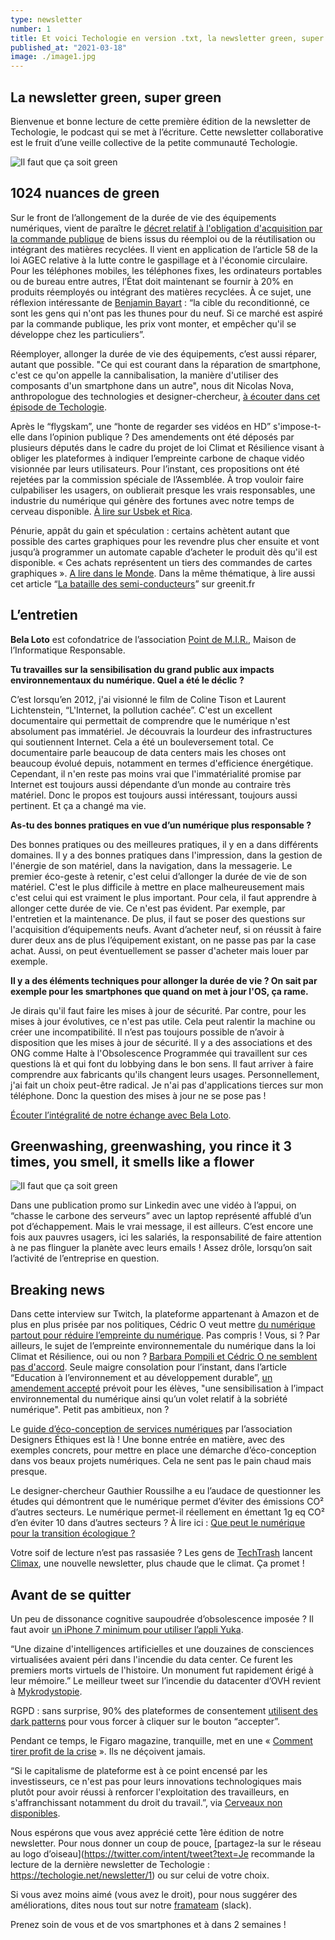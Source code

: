 ```yaml
---
type: newsletter
number: 1
title: Et voici Techologie en version .txt, la newsletter green, super green
published_at: "2021-03-18"
image: ./image1.jpg
---
```


## La newsletter green, super green

Bienvenue et bonne lecture de cette première édition de la newsletter de Techologie, le podcast qui se met à l’écriture. Cette newsletter collaborative est le fruit d’une veille collective de la petite communauté Techologie.

![Il faut que ça soit green](./image1.jpg)

## 1024 nuances de green

Sur le front de l’allongement de la durée de vie des équipements numériques, vient de paraître le [décret relatif à l'obligation d'acquisition par la commande publique](https://www.legifrance.gouv.fr/jorf/id/JORFTEXT000043231546) de biens issus du réemploi ou de la réutilisation ou intégrant des matières recyclées. Il vient en application de l’article 58 de la loi AGEC relative à la lutte contre le gaspillage et à l'économie circulaire. Pour les téléphones mobiles, les téléphones fixes, les ordinateurs portables ou de bureau entre autres, l’État doit maintenant se fournir à 20% en produits réemployés ou intégrant des matières recyclées. À ce sujet, une réflexion intéressante de [Benjamin Bayart](https://twitter.com/bayartb/status/1364658036669894663?s=20) : “la cible du reconditionné, ce sont les gens qui n'ont pas les thunes pour du neuf. Si ce marché est aspiré par la commande publique, les prix vont monter, et empêcher qu'il se développe chez les particuliers”. 

Réemployer, allonger la durée de vie des équipements, c’est aussi réparer, autant que possible. "Ce qui est courant dans la réparation de smartphone, c'est ce qu'on appelle la cannibalisation, la manière d'utiliser des composants d'un smartphone dans un autre", nous dit Nicolas Nova, anthropologue des technologies et designer-chercheur, [à écouter dans cet épisode de Techologie](https://techologie.net/episodes/45-anthropologie-du-smartphone).

Après le “flygskam”, une “honte de regarder ses vidéos en HD” s'impose-t-elle dans l’opinion publique ? Des amendements ont été déposés par plusieurs députés dans le cadre du projet de loi Climat et Résilience visant à obliger les plateformes à indiquer l’empreinte carbone de chaque vidéo visionnée par leurs utilisateurs. Pour l’instant, ces propositions ont été rejetées par la commission spéciale de l’Assemblée. À trop vouloir faire culpabiliser les usagers, on oublierait presque les vrais responsables, une industrie du numérique qui génère des fortunes avec notre temps de cerveau disponible. [À lire sur Usbek et Rica](https://usbeketrica.com/fr/article/des-deputes-veulent-obliger-les-plateformes-a-afficher-l-empreinte-carbone-de-leurs-videos).

Pénurie, appât du gain et spéculation : certains achètent autant que possible des cartes graphiques pour les revendre plus cher ensuite et vont jusqu’à programmer un automate capable d’acheter le produit dès qu'il est disponible. « Ces achats représentent un tiers des commandes de cartes graphiques ». [A lire dans le Monde](https://www.lemonde.fr/pixels/article/2021/03/09/cinq-questions-sur-la-penurie-historique-des-consoles-et-cartes-graphiques_6072511_4408996.html). Dans la même thématique, à lire aussi cet article “[La bataille des semi-conducteurs](https://www.greenit.fr/2021/03/09/la-bataille-des-semi-conducteurs/)” sur greenit.fr

## L’entretien

**Bela Loto** est cofondatrice de l’association [Point de M.I.R.](https://www.point-de-mir.com/), Maison de l’Informatique Responsable.

**Tu travailles sur la sensibilisation du grand public aux impacts environnementaux du numérique. Quel a été le déclic ?**

C’est lorsqu’en 2012, j'ai visionné le film de Coline Tison et Laurent Lichtenstein, “L'Internet, la pollution cachée”. C'est un excellent documentaire qui permettait de comprendre que le numérique n'est absolument pas immatériel. Je découvrais la lourdeur des infrastructures qui soutiennent Internet. Cela a été un bouleversement total. Ce documentaire parle beaucoup de data centers mais les choses ont beaucoup évolué depuis, notamment en termes d'efficience énergétique. Cependant, il n'en reste pas moins vrai que l'immatérialité promise par Internet est toujours aussi dépendante d’un monde au contraire très matériel. Donc le propos est toujours aussi intéressant, toujours aussi pertinent. Et ça a changé ma vie.

**As-tu des bonnes pratiques en vue d’un numérique plus responsable ?**

Des bonnes pratiques ou des meilleures pratiques, il y en a dans différents domaines. Il y a des bonnes pratiques dans l'impression, dans la gestion de l'énergie de son matériel, dans la navigation, dans la messagerie. Le premier éco-geste à retenir, c'est celui d’allonger la durée de vie de son matériel. C'est le plus difficile à mettre en place malheureusement mais c'est celui qui est vraiment le plus important. Pour cela, il faut apprendre à allonger cette durée de vie. Ce n'est pas évident. Par exemple, par l'entretien et la maintenance. De plus, il faut se poser des questions sur l'acquisition d’équipements neufs. Avant d’acheter neuf, si on réussit à faire durer deux ans de plus l’équipement existant, on ne passe pas par la case achat. Aussi, on peut éventuellement se passer d'acheter mais louer par exemple.

**Il y a des éléments techniques pour allonger la durée de vie ? On sait par exemple pour les smartphones que quand on met à jour l'OS, ça rame.**

Je dirais qu'il faut faire les mises à jour de sécurité. Par contre, pour les mises à jour évolutives, ce n'est pas utile. Cela peut ralentir la machine ou créer une incompatibilité. Il n’est pas toujours possible de n’avoir à disposition que les mises à jour de sécurité. Il y a des associations et des ONG comme Halte à l'Obsolescence Programmée qui travaillent sur ces questions là et qui font du lobbying dans le bon sens. Il faut arriver à faire comprendre aux fabricants qu'ils changent leurs usages. Personnellement, j'ai fait un choix peut-être radical. Je n'ai pas d'applications tierces sur mon téléphone. Donc la question des mises à jour ne se pose pas !

[Écouter l’intégralité de notre échange avec Bela Loto](https://techologie.net/episodes/7-se-sensibiliser-au-numerique-responsable.html).

## Greenwashing, greenwashing, you rince it 3 times, you smell, it smells like a flower

![Il faut que ça soit green](./image2.png)

Dans une publication promo sur Linkedin avec une vidéo à l’appui, on “chasse le carbone des serveurs” avec un laptop représenté affublé d’un pot d’échappement. Mais le vrai message, il est ailleurs. C’est encore une fois aux pauvres usagers, ici les salariés, la responsabilité de faire attention à ne pas flinguer la planète avec leurs emails ! Assez drôle, lorsqu’on sait l’activité de l’entreprise en question.

## Breaking news

Dans cette interview sur Twitch, la plateforme appartenant à Amazon et de plus en plus prisée par nos politiques, Cédric O veut mettre [du numérique partout pour réduire l’empreinte du numérique](https://www.twitch.tv/videos/942981742). Pas compris ! Vous, si ? Par ailleurs, le sujet de l’empreinte environnementale du numérique dans la loi Climat et Résilience, oui ou non ? [Barbara Pompili et Cédric O ne semblent pas d'accord](https://twitter.com/CommownFR/status/1369623635242192904?s=20). Seule maigre consolation pour l’instant, dans l’article “Education à l’environnement et au développement durable”, [un amendement accepté](https://www.banquedesterritoires.fr/climat-et-resilience-le-projet-de-loi-entre-les-mains-de-la-commission-speciale-lassemblee) prévoit pour les élèves, "une sensibilisation à l’impact environnemental du numérique ainsi qu’un volet relatif à la sobriété numérique". Petit pas ambitieux, non ?

Le [guide d’éco-conception de services numériques](https://eco-conception.designersethiques.org/guide/) par l’association Designers Éthiques est là ! Une bonne entrée en matière, avec des exemples concrets, pour mettre en place une démarche d’éco-conception dans vos beaux projets numériques. Cela ne sent pas le pain chaud mais presque.

Le designer-chercheur Gauthier Roussilhe a eu l’audace de questionner les études qui démontrent que le numérique permet d’éviter des émissions CO² d’autres secteurs. Le numérique permet-il réellement en émettant 1g eq CO² d’en éviter 10 dans d’autres secteurs ? À lire ici : [Que peut le numérique pour la transition écologique ?](https://gauthierroussilhe.com/pdf/NTE-Mars2021.pdf)

Votre soif de lecture n’est pas rassasiée ? Les gens de [TechTrash](https://www.techtrash.fr/) lancent [Climax](https://www.kisskissbankbank.com/fr/projects/climax-la-newsletter-plus-chaude-que-le-climat), une nouvelle newsletter, plus chaude que le climat. Ça promet !

## Avant de se quitter

Un peu de dissonance cognitive saupoudrée d’obsolescence imposée ? Il faut avoir [un iPhone 7 minimum pour utiliser l’appli Yuka](https://twitter.com/arnaudforaison/status/1351817712662667265).

“Une dizaine d'intelligences artificielles et une douzaines de consciences virtualisées avaient péri dans l'incendie du data center. Ce furent les premiers morts virtuels de l'histoire. Un monument fut rapidement érigé à leur mémoire.” Le meilleur tweet sur l’incendie du datacenter d’OVH revient à [Mykrodystopie](https://twitter.com/mikrodystopies/status/1369575789071638535?s=20).

RGPD : sans surprise, 90% des plateformes de consentement [utilisent des dark patterns](https://arxiv.org/abs/2001.02479) pour vous forcer à cliquer sur le bouton “accepter”.

Pendant ce temps, le Figaro magazine, tranquille, met en une « [Comment tirer profit de la crise](https://twitter.com/VinceJarousseau/status/1368491408965971969/photo/1) ». Ils ne déçoivent jamais.

“Si le capitalisme de plateforme est à ce point encensé par les investisseurs, ce n'est pas pour leurs innovations technologiques mais plutôt pour avoir réussi à renforcer l'exploitation des travailleurs, en s'affranchissant notamment du droit du travail.”, via [Cerveaux non disponibles](https://twitter.com/CerveauxNon/status/1369282122981203972?s=20).

Nous espérons que vous avez apprécié cette 1ère édition de notre newsletter. Pour nous donner un coup de pouce, [partagez-la sur le réseau au logo d’oiseau](https://twitter.com/intent/tweet?text=Je recommande la lecture de la dernière newsletter de Techologie : https://techologie.net/newsletter/1) ou sur celui de votre choix.

Si vous avez moins aimé (vous avez le droit), pour nous suggérer des améliorations, dites nous tout sur notre [framateam](https://framateam.org/techologie/) (slack).

Prenez soin de vous et de vos smartphones et à dans 2 semaines !
